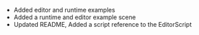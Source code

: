 * Added editor and runtime examples
* Added a runtime and editor example scene
* Updated README, Added a script reference to the EditorScript
